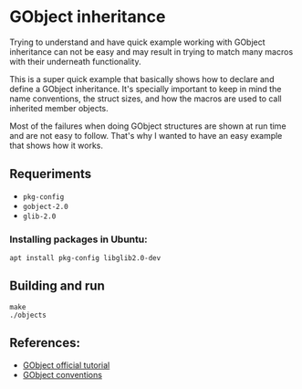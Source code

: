 # GObject inheritance

Trying to understand and have quick example working with GObject inheritance can not be easy and may result in trying to match many macros with their underneath functionality.

This is a super quick example that basically shows how to declare and define a GObject inheritance. It's specially important to keep in mind the name conventions, the struct sizes, and how the macros are used to call inherited member objects.

Most of the failures when doing GObject structures are shown at run time and are not easy to follow. That's why I wanted to have an easy example that shows how it works.

## Requeriments
* `pkg-config`
* `gobject-2.0`
* `glib-2.0`

### Installing packages in Ubuntu:
```
apt install pkg-config libglib2.0-dev
```

## Building and run
```
make
./objects
```

## References:
* [GObject official tutorial](https://docs.gtk.org/gobject/tutorial.html)
* [GObject conventions](https://docs.gtk.org/gobject/concepts.html#conventions)

